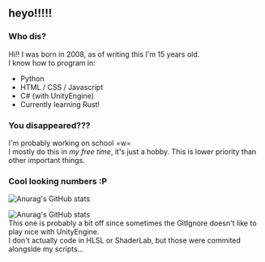 ## heyo!!!!!

### Who dis?
Hi!! I was born in 2008, as of writing this I'm 15 years old.  
I know how to program in:
- Python
- HTML / CSS / Javascript
- C# (with UnityEngine)
- Currently learning Rust!


### You disappeared???
I'm probably working on school =w=  
I mostly do this in *my free time*, it's just a hobby. This is lower priority than other important things.


### Cool looking numbers :P
![Anurag's GitHub stats](https://github-readme-stats.vercel.app/api?username=spectralpixel&show_icons=true&theme=dark)

![Anurag's GitHub stats](https://github-readme-stats.vercel.app/api/top-langs/?username=spectralpixel&layout=compact&theme=dark)  
This one is probably a bit off since sometimes the GitIgnore doesn't like to play nice with UnityEngine.  
I don't actually code in HLSL or ShaderLab, but those were commited alongside my scripts...


<!--

spectralpixel


**SpectralPixel/SpectralPixel** is a ✨ _special_ ✨ repository because its `README.md` (this file) appears on your GitHub profile.

Here are some ideas to get you started:

- 🔭 I’m currently working on ...
- 🌱 I’m currently learning ...
- 👯 I’m looking to collaborate on ...
- 🤔 I’m looking for help with ...
- 💬 Ask me about ...
- 📫 How to reach me: ...
- 😄 Pronouns: ...
- ⚡ Fun fact: ...
-->
